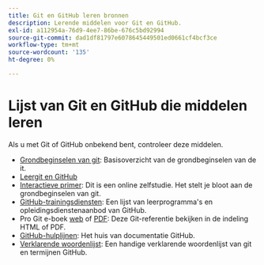 ```yaml
---
title: Git en GitHub leren bronnen
description: Lerende middelen voor Git en GitHub.
exl-id: a112954a-76d9-4ee7-86be-676c5bd92994
source-git-commit: dad1df81797e6078645449501ed0661cf4bcf3ce
workflow-type: tm+mt
source-wordcount: '135'
ht-degree: 0%

---
```


# Lijst van Git en GitHub die middelen leren

Als u met Git of GitHub onbekend bent, controleer deze middelen.

- [Grondbeginselen van git](https://git-scm.com/book/en/v2/Getting-Started-Git-Basics): Basisoverzicht van de grondbeginselen van de it.
- [Leergit en GitHub](https://help.github.com/articles/good-resources-for-learning-git-and-github/)
- [Interactieve primer](https://try.github.io/): Dit is een online zelfstudie. Het stelt je bloot aan de grondbeginselen van git.
- [GitHub-trainingsdiensten](https://services.github.com/training/): Een lijst van leerprogramma&#39;s en opleidingsdienstenaanbod van GitHub.
- Pro Git e-boek [web](https://git-scm.com/book/en/v2) of [PDF](https://progit2.s3.amazonaws.com/en/2016-03-22-f3531/progit-en.1084.pdf): Deze Git-referentie bekijken in de indeling HTML of PDF.
- [GitHub-hulplijnen](https://guides.github.com/): Het huis van documentatie GitHub.
- [Verklarende woordenlijst](https://help.github.com/articles/github-glossary): Een handige verklarende woordenlijst van git en termijnen GitHub.
